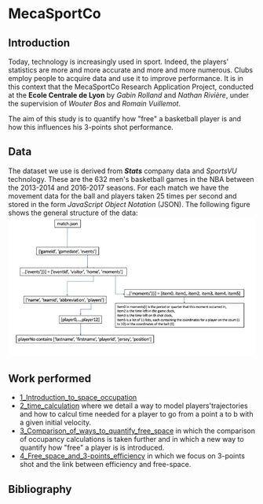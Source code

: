 # MecaSportCo

## Introduction

Today, technology is increasingly used in sport. Indeed, the players' statistics are more and more accurate and more and more numerous. Clubs employ people to acquire data and use it to improve performance. It is in this context that the MecaSportCo Research Application Project, conducted at the **Ecole Centrale de Lyon** by *Gabin Rolland* and *Nathan Rivière*, under the supervision of *Wouter Bos* and *Romain Vuillemot*. 

The aim of this study is to quantify how "free" a basketball player is and how this influences his 3-points shot performance.

## Data

The dataset we use is derived from ***Stats*** company data and *SportsVU* technology. These are the 632 men's basketball games in the NBA between the 2013-2014 and 2016-2017 seasons. For each match we have the movement data for the ball and players taken 25 times per second and stored in the form _JavaScript Object Notation_ (JSON). The following figure shows the general structure of the data:  
![dataschema](https://github.com/AmigoCap/MecaFootCo/blob/master/Images/data.jpg "data schema")

## Work performed

* [1_Introduction_to_space_occupation](https://nbviewer.jupyter.org/github/AmigoCap/MecaFootCo/blob/master/1_Introduction_to_space_occupation.ipynb)
* [2_time_calculation](https://nbviewer.jupyter.org/github/AmigoCap/MecaFootCo/blob/master/2_Time_calculation.ipynb) where we detail a way to model players'trajectories and how to calcul time needed for a player to go from a point a to b with a given initial velocity.
* [3_Comparison_of_ways_to_quantify_free_space](https://nbviewer.jupyter.org/github/AmigoCap/MecaFootCo/blob/master/3_Comparison_of_ways_to_quantify_free_space.ipynb) in which the comparison of occupancy calculations is taken further and in which a new way to quantify how "free" a player is is introduced.
* [4_Free_space_and_3-points_efficiency](https://nbviewer.jupyter.org/github/AmigoCap/MecaFootCo/blob/master/4_Free_space_and_3-points_efficiency.ipynb) in which we focus on 3-points shot and the link between efficiency and free-space.

## Bibliography

